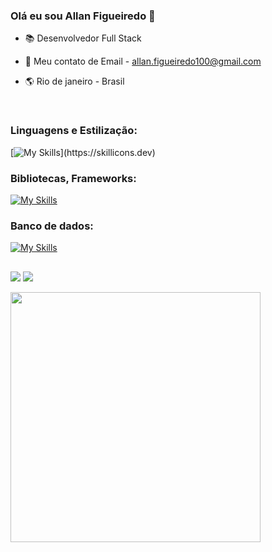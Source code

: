 ### Olá eu sou Allan Figueiredo 👋

- 📚 Desenvolvedor Full Stack
- 💬 Meu contato de Email - allan.figueiredo100@gmail.com
- 🌎 Rio de janeiro - Brasil

  <div style="display: inline_block"><br>
<h3>Linguagens e Estilização:</h3>

  [![My Skills](https://skillicons.dev/icons?i=js,typescript,python,html,css,)](https://skillicons.dev)
  <h3>Bibliotecas, Frameworks:</h3>
    
  [![My Skills](https://skillicons.dev/icons?i=nodejs,express,sequelize,react)](https://skillicons.dev)
  <h3>Banco de dados:</h3>

  [![My Skills](https://skillicons.dev/icons?i=mysql,redis,postgresql,sqlite)](https://skillicons.dev)
</div>

  
  
  ##
  
  
  <div> 
 

  <a href = "allan.figueiredo100@gmail.com"><img src="https://img.shields.io/badge/-Gmail-%23333?style=for-the-badge&logo=gmail&logoColor=white" target="_blank"></a>
  <a href="https://www.linkedin.com/in/allan-figueiredo-255385138/" target="_blank"><img src="https://img.shields.io/badge/-LinkedIn-%230077B5?style=for-the-badge&logo=linkedin&logoColor=white" target="_blank"></a>

 
</div>

<td><img width="400px" align="left" src="https://github-readme-stats-git-masterrstaa-rickstaa.vercel.app/api/top-langs/?username=Allan-Figueiredo&hide=html,TSQL,CSS,PLSQL,php,SCSS,Jupyter%20Notebook&layout=compact&count_private=true&langs_count=8" /></td>
